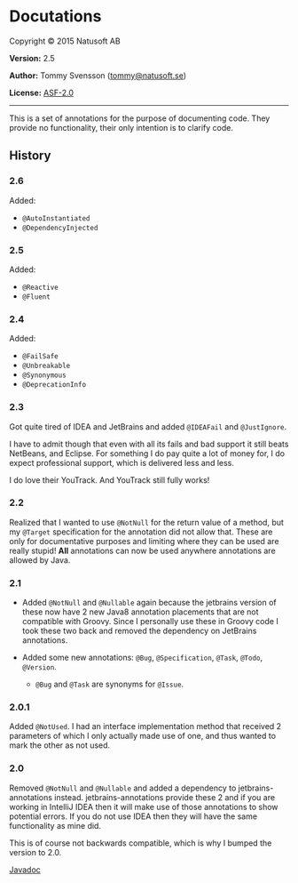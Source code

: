 # Docutations

Copyright © 2015 Natusoft AB

__Version:__ 2.5

__Author:__ Tommy Svensson (tommy@natusoft.se)

__License:__ [ASF-2.0](http://www.apache.org/licenses/LICENSE-2.0)

---

This is a set of annotations for the purpose of documenting code. They provide no functionality, their only
intention is to clarify code.

## History

### 2.6

Added:

   * `@AutoInstantiated`
   * `@DependencyInjected`

### 2.5

Added:

   * `@Reactive`
   * `@Fluent`

### 2.4

Added:

  * `@FailSafe`
  * `@Unbreakable`
  * `@Synonymous`
  * `@DeprecationInfo`

### 2.3

Got quite tired of IDEA and JetBrains and added `@IDEAFail` and `@JustIgnore`.

I have to admit though that even with all its fails and bad support it still beats NetBeans, and Eclipse.
For something I do pay quite a lot of money for, I do expect professional support, which is delivered
less and less.

I do love their YouTrack. And YouTrack still fully works!

### 2.2

Realized that I wanted to use `@NotNull` for the return value of a method, but my `@Target` specification for the annotation did not allow that. These are only for documentative purposes and limiting where they can be used are really stupid! __All__ annotations can now be used anywhere annotations are allowed by Java.

### 2.1

- Added `@NotNull` and `@Nullable` again because the jetbrains version of these now have 2 new Java8 annotation placements that are not compatible with Groovy. Since I personally use these in Groovy code I took these two back and removed the dependency on JetBrains annotations.

- Added some new annotations: `@Bug`, `@Specification`, `@Task`, `@Todo`, `@Version`.
   - `@Bug` and `@Task` are synonyms for `@Issue`.

### 2.0.1

Added `@NotUsed`. I had an interface implementation method that received 2 parameters of which I only actually made use of one, and thus wanted to mark the other as not used.

### 2.0

Removed `@NotNull` and `@Nullable` and added a dependency to jetbrains-annotations instead. jetbrains-annotations provide these 2 and if you are working in IntelliJ IDEA then it will make use of those annotations to show potential errors. If you do not use IDEA then they will have the same functionality as mine did.

This is of course not backwards compatible, which is why I bumped the version to 2.0.


[Javadoc](http://apidoc.natusoft.se/Docutations/)
